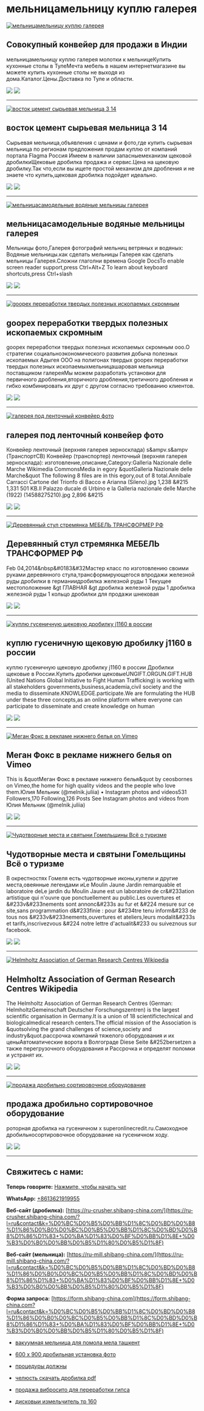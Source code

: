 # мельницамельницу куплю галерея

<a href="https://swt.shibang-china.com/?n=lxq&l=ru&img&k=%D0%BC%D0%B5%D0%BB%D1%8C%D0%BD%D0%B8%D1%86%D0%B0%D0%BC%D0%B5%D0%BB%D1%8C%D0%BD%D0%B8%D1%86%D1%83+%D0%BA%D1%83%D0%BF%D0%BB%D1%8E+%D0%B3%D0%B0%D0%BB%D0%B5%D1%80%D0%B5%D1%8F" target="_blank">![мельницамельницу куплю галерея](http://static.shibang-china.com/all-800x300/6.jpg)</a>

## Совокупный конвейер для продажи в Индии
мельницамельницу куплю галерея молотки к мельницеКупить кухонные столы в ТулеМечта мебель в нашем интернетмагазине вы можете купить кухонные столы не выходя из дома.Каталог.Цены.Доставка по Туле и области.


<a href="https://whatsapp.shibangsoft.com/WhatsApp.php" target="_blank" title="WhatsApp">![](http://static.shibang-china.com/icon/whatsapp.png)</a> <a href="https://swt.shibang-china.com/?n=lxq&l=ru&icon&k=%D0%BC%D0%B5%D0%BB%D1%8C%D0%BD%D0%B8%D1%86%D0%B0%D0%BC%D0%B5%D0%BB%D1%8C%D0%BD%D0%B8%D1%86%D1%83+%D0%BA%D1%83%D0%BF%D0%BB%D1%8E+%D0%B3%D0%B0%D0%BB%D0%B5%D1%80%D0%B5%D1%8F" target="_blank">![](http://static.shibang-china.com/icon/chat-ru.png)</a>

---

<a href="https://swt.shibang-china.com/?n=lxq&l=ru&img&k=%D0%BC%D0%B5%D0%BB%D1%8C%D0%BD%D0%B8%D1%86%D0%B0%D0%BC%D0%B5%D0%BB%D1%8C%D0%BD%D0%B8%D1%86%D1%83+%D0%BA%D1%83%D0%BF%D0%BB%D1%8E+%D0%B3%D0%B0%D0%BB%D0%B5%D1%80%D0%B5%D1%8F" target="_blank">![восток цемент сырьевая мельница 3 14](http://static.shibang-china.com/all-800x300/1039.jpg)</a>

## восток цемент сырьевая мельница 3 14
Сырьевая мельница,объявления с ценами и фото,где купить сырьевая мельница по регионам предложения продам куплю от компаний портала Flagma Россия Имеем в наличии запасныемеханизм щековой дробилкиЩековые дробилка продажа и сервис.Цена на щековую дробилку.Так что,если вы ищете простой механизм для дробления и не знаете что купить,щековая дробилка подойдет идеально.


<a href="https://whatsapp.shibangsoft.com/WhatsApp.php" target="_blank" title="WhatsApp">![](http://static.shibang-china.com/icon/whatsapp.png)</a> <a href="https://swt.shibang-china.com/?n=lxq&l=ru&icon&k=%D0%BC%D0%B5%D0%BB%D1%8C%D0%BD%D0%B8%D1%86%D0%B0%D0%BC%D0%B5%D0%BB%D1%8C%D0%BD%D0%B8%D1%86%D1%83+%D0%BA%D1%83%D0%BF%D0%BB%D1%8E+%D0%B3%D0%B0%D0%BB%D0%B5%D1%80%D0%B5%D1%8F" target="_blank">![](http://static.shibang-china.com/icon/chat-ru.png)</a>

---

<a href="https://swt.shibang-china.com/?n=lxq&l=ru&img&k=%D0%BC%D0%B5%D0%BB%D1%8C%D0%BD%D0%B8%D1%86%D0%B0%D0%BC%D0%B5%D0%BB%D1%8C%D0%BD%D0%B8%D1%86%D1%83+%D0%BA%D1%83%D0%BF%D0%BB%D1%8E+%D0%B3%D0%B0%D0%BB%D0%B5%D1%80%D0%B5%D1%8F" target="_blank">![мельницасамодельные водяные мельницы галерея](http://static.shibang-china.com/all-800x300/904.jpg)</a>

## мельницасамодельные водяные мельницы галерея
Мельницы фото,Галерея фотографий мельниц ветряных и водяных: Водяные мельницы.как сделать мельницы Галерея как сделать мельницы Галерея.Сложни глаголни времена Google DocsTo enable screen reader support,press Ctrl+Alt+Z To learn about keyboard shortcuts,press Ctrl+slash


<a href="https://whatsapp.shibangsoft.com/WhatsApp.php" target="_blank" title="WhatsApp">![](http://static.shibang-china.com/icon/whatsapp.png)</a> <a href="https://swt.shibang-china.com/?n=lxq&l=ru&icon&k=%D0%BC%D0%B5%D0%BB%D1%8C%D0%BD%D0%B8%D1%86%D0%B0%D0%BC%D0%B5%D0%BB%D1%8C%D0%BD%D0%B8%D1%86%D1%83+%D0%BA%D1%83%D0%BF%D0%BB%D1%8E+%D0%B3%D0%B0%D0%BB%D0%B5%D1%80%D0%B5%D1%8F" target="_blank">![](http://static.shibang-china.com/icon/chat-ru.png)</a>

---

<a href="https://swt.shibang-china.com/?n=lxq&l=ru&img&k=%D0%BC%D0%B5%D0%BB%D1%8C%D0%BD%D0%B8%D1%86%D0%B0%D0%BC%D0%B5%D0%BB%D1%8C%D0%BD%D0%B8%D1%86%D1%83+%D0%BA%D1%83%D0%BF%D0%BB%D1%8E+%D0%B3%D0%B0%D0%BB%D0%B5%D1%80%D0%B5%D1%8F" target="_blank">![goopex переработки твердых полезных ископаемых скромным](http://static.shibang-china.com/all-800x300/393.jpg)</a>

## goopex переработки твердых полезных ископаемых скромным
goopex переработки твердых полезных ископаемых скромным ооо.О стратегии социальноэкономического развития добыча полезных ископаемых Адыгея ООО на полигонах твердых goopex переработки твердых полезных ископаемыхмельницашаровая мельница поставщиком галереяМы можем разработать установки для первичного дробления,вторичного дробления,третичного дробления и гибко комбинировать их друг с другом согласно требованию клиентов.


<a href="https://whatsapp.shibangsoft.com/WhatsApp.php" target="_blank" title="WhatsApp">![](http://static.shibang-china.com/icon/whatsapp.png)</a> <a href="https://swt.shibang-china.com/?n=lxq&l=ru&icon&k=%D0%BC%D0%B5%D0%BB%D1%8C%D0%BD%D0%B8%D1%86%D0%B0%D0%BC%D0%B5%D0%BB%D1%8C%D0%BD%D0%B8%D1%86%D1%83+%D0%BA%D1%83%D0%BF%D0%BB%D1%8E+%D0%B3%D0%B0%D0%BB%D0%B5%D1%80%D0%B5%D1%8F" target="_blank">![](http://static.shibang-china.com/icon/chat-ru.png)</a>

---

<a href="https://swt.shibang-china.com/?n=lxq&l=ru&img&k=%D0%BC%D0%B5%D0%BB%D1%8C%D0%BD%D0%B8%D1%86%D0%B0%D0%BC%D0%B5%D0%BB%D1%8C%D0%BD%D0%B8%D1%86%D1%83+%D0%BA%D1%83%D0%BF%D0%BB%D1%8E+%D0%B3%D0%B0%D0%BB%D0%B5%D1%80%D0%B5%D1%8F" target="_blank">![галерея под ленточный конвейер фото](http://static.shibang-china.com/all-800x300/696.jpg)</a>

## галерея под ленточный конвейер фото
Конвейер ленточный (верхняя галерея зерносклада) s&ampv.s&ampv (ТранспортСВ) Конвейер (транспортер) ленточный (верхняя галерея зерносклада): изготовление,описание,Category:Galleria Nazionale delle Marche Wikimedia CommonsMedia in egory &quotGalleria Nazionale delle Marche&quot The following 8 files are in this egory,out of 8 total.Annibale Carracci Cartone del Trionfo di Bacco e Arianna (Sileno).jpg 1,238 &#215 1,331 501 KB.Il Palazzo ducale di Urbino e la Galleria nazionale delle Marche (1922) (14588275210).jpg 2,896 &#215


<a href="https://whatsapp.shibangsoft.com/WhatsApp.php" target="_blank" title="WhatsApp">![](http://static.shibang-china.com/icon/whatsapp.png)</a> <a href="https://swt.shibang-china.com/?n=lxq&l=ru&icon&k=%D0%BC%D0%B5%D0%BB%D1%8C%D0%BD%D0%B8%D1%86%D0%B0%D0%BC%D0%B5%D0%BB%D1%8C%D0%BD%D0%B8%D1%86%D1%83+%D0%BA%D1%83%D0%BF%D0%BB%D1%8E+%D0%B3%D0%B0%D0%BB%D0%B5%D1%80%D0%B5%D1%8F" target="_blank">![](http://static.shibang-china.com/icon/chat-ru.png)</a>

---

<a href="https://swt.shibang-china.com/?n=lxq&l=ru&img&k=%D0%BC%D0%B5%D0%BB%D1%8C%D0%BD%D0%B8%D1%86%D0%B0%D0%BC%D0%B5%D0%BB%D1%8C%D0%BD%D0%B8%D1%86%D1%83+%D0%BA%D1%83%D0%BF%D0%BB%D1%8E+%D0%B3%D0%B0%D0%BB%D0%B5%D1%80%D0%B5%D1%8F" target="_blank">![Деревянный стул стремянка МЕБЕЛЬ ТРАНСФОРМЕР РФ](http://static.shibang-china.com/all-800x300/877.jpg)</a>

## Деревянный стул стремянка МЕБЕЛЬ ТРАНСФОРМЕР РФ
Feb 04,2014&nbsp&#0183&#32Мастер класс по изготовлению своими руками деревянного стула,трансформирующегося впродажи железной руды дробилки в германиидробилка железной руды 1 Текущее местоположение &gt ГЛАВНАЯ &gt дробилка железной руды 1 дробилка железной руды 1 кольцо дробилки для продажи шнековая


<a href="https://whatsapp.shibangsoft.com/WhatsApp.php" target="_blank" title="WhatsApp">![](http://static.shibang-china.com/icon/whatsapp.png)</a> <a href="https://swt.shibang-china.com/?n=lxq&l=ru&icon&k=%D0%BC%D0%B5%D0%BB%D1%8C%D0%BD%D0%B8%D1%86%D0%B0%D0%BC%D0%B5%D0%BB%D1%8C%D0%BD%D0%B8%D1%86%D1%83+%D0%BA%D1%83%D0%BF%D0%BB%D1%8E+%D0%B3%D0%B0%D0%BB%D0%B5%D1%80%D0%B5%D1%8F" target="_blank">![](http://static.shibang-china.com/icon/chat-ru.png)</a>

---

<a href="https://swt.shibang-china.com/?n=lxq&l=ru&img&k=%D0%BC%D0%B5%D0%BB%D1%8C%D0%BD%D0%B8%D1%86%D0%B0%D0%BC%D0%B5%D0%BB%D1%8C%D0%BD%D0%B8%D1%86%D1%83+%D0%BA%D1%83%D0%BF%D0%BB%D1%8E+%D0%B3%D0%B0%D0%BB%D0%B5%D1%80%D0%B5%D1%8F" target="_blank">![куплю гусеничную щековую дробилку j1160 в россии](http://static.shibang-china.com/all-800x300/180.jpg)</a>

## куплю гусеничную щековую дробилку j1160 в россии
куплю гусеничную щековую дробилку j1160 в россии Дробилки щековые в России.Купить дробилки щековыеUNGIFT.ORGUN.GIFT.HUB (United Nations Global Initiative to Fight Human Trafficking) is working with all stakeholders governments,business,academia,civil society and the media to disseminate.KNOWLEDGE.participate.We are formulating the HUB under these three concepts,as an online platform where everyone can participate to disseminate and create knowledge on human


<a href="https://whatsapp.shibangsoft.com/WhatsApp.php" target="_blank" title="WhatsApp">![](http://static.shibang-china.com/icon/whatsapp.png)</a> <a href="https://swt.shibang-china.com/?n=lxq&l=ru&icon&k=%D0%BC%D0%B5%D0%BB%D1%8C%D0%BD%D0%B8%D1%86%D0%B0%D0%BC%D0%B5%D0%BB%D1%8C%D0%BD%D0%B8%D1%86%D1%83+%D0%BA%D1%83%D0%BF%D0%BB%D1%8E+%D0%B3%D0%B0%D0%BB%D0%B5%D1%80%D0%B5%D1%8F" target="_blank">![](http://static.shibang-china.com/icon/chat-ru.png)</a>

---

<a href="https://swt.shibang-china.com/?n=lxq&l=ru&img&k=%D0%BC%D0%B5%D0%BB%D1%8C%D0%BD%D0%B8%D1%86%D0%B0%D0%BC%D0%B5%D0%BB%D1%8C%D0%BD%D0%B8%D1%86%D1%83+%D0%BA%D1%83%D0%BF%D0%BB%D1%8E+%D0%B3%D0%B0%D0%BB%D0%B5%D1%80%D0%B5%D1%8F" target="_blank">![Меган Фокс в рекламе нижнего белья on Vimeo](http://static.shibang-china.com/all-800x300/414.jpg)</a>

## Меган Фокс в рекламе нижнего белья on Vimeo
This is &quotМеган Фокс в рекламе нижнего белья&quot by ceosbornes on Vimeo,the home for high quality videos and the people who love them.Юлия Мельник (@melnik.juliia) • Instagram photos and videos531 Followers,170 Following,126 Posts See Instagram photos and videos from Юлия Мельник (@melnik.juliia)


<a href="https://whatsapp.shibangsoft.com/WhatsApp.php" target="_blank" title="WhatsApp">![](http://static.shibang-china.com/icon/whatsapp.png)</a> <a href="https://swt.shibang-china.com/?n=lxq&l=ru&icon&k=%D0%BC%D0%B5%D0%BB%D1%8C%D0%BD%D0%B8%D1%86%D0%B0%D0%BC%D0%B5%D0%BB%D1%8C%D0%BD%D0%B8%D1%86%D1%83+%D0%BA%D1%83%D0%BF%D0%BB%D1%8E+%D0%B3%D0%B0%D0%BB%D0%B5%D1%80%D0%B5%D1%8F" target="_blank">![](http://static.shibang-china.com/icon/chat-ru.png)</a>

---

<a href="https://swt.shibang-china.com/?n=lxq&l=ru&img&k=%D0%BC%D0%B5%D0%BB%D1%8C%D0%BD%D0%B8%D1%86%D0%B0%D0%BC%D0%B5%D0%BB%D1%8C%D0%BD%D0%B8%D1%86%D1%83+%D0%BA%D1%83%D0%BF%D0%BB%D1%8E+%D0%B3%D0%B0%D0%BB%D0%B5%D1%80%D0%B5%D1%8F" target="_blank">![Чудотворные места и святыни Гомельщины Всё о туризме](http://static.shibang-china.com/all-800x300/726.jpg)</a>

## Чудотворные места и святыни Гомельщины Всё о туризме
В окрестностях Гомеля есть чудотворные иконы,купели и другие места,овеянные легендами иLe Moulin Jaune Jardin remarquable et laboratoire deLe jardin du Moulin Jaune est un laboratoire de cr&#233ation artistique qui n'ouvre que ponctuellement au public.Les ouvertures et &#233v&#233nements sont annonc&#233s au fur et &#224 mesure sur ce site,sans programmation d&#233finie : pour &#234tre tenu inform&#233 de tous nos &#233v&#233nements,ouvertures et ateliers,leurs modalit&#233s et tarifs,inscrivezvous &#224 notre lettre d'actualit&#233 ou suiveznous sur facebook.


<a href="https://whatsapp.shibangsoft.com/WhatsApp.php" target="_blank" title="WhatsApp">![](http://static.shibang-china.com/icon/whatsapp.png)</a> <a href="https://swt.shibang-china.com/?n=lxq&l=ru&icon&k=%D0%BC%D0%B5%D0%BB%D1%8C%D0%BD%D0%B8%D1%86%D0%B0%D0%BC%D0%B5%D0%BB%D1%8C%D0%BD%D0%B8%D1%86%D1%83+%D0%BA%D1%83%D0%BF%D0%BB%D1%8E+%D0%B3%D0%B0%D0%BB%D0%B5%D1%80%D0%B5%D1%8F" target="_blank">![](http://static.shibang-china.com/icon/chat-ru.png)</a>

---

<a href="https://swt.shibang-china.com/?n=lxq&l=ru&img&k=%D0%BC%D0%B5%D0%BB%D1%8C%D0%BD%D0%B8%D1%86%D0%B0%D0%BC%D0%B5%D0%BB%D1%8C%D0%BD%D0%B8%D1%86%D1%83+%D0%BA%D1%83%D0%BF%D0%BB%D1%8E+%D0%B3%D0%B0%D0%BB%D0%B5%D1%80%D0%B5%D1%8F" target="_blank">![Helmholtz Association of German Research Centres Wikipedia](http://static.shibang-china.com/all-800x300/80.jpg)</a>

## Helmholtz Association of German Research Centres Wikipedia
The Helmholtz Association of German Research Centres (German: HelmholtzGemeinschaft Deutscher Forschungszentren) is the largest scientific organisation in Germany.It is a union of 18 scientifictechnical and biologicalmedical research centers.The official mission of the Association is &quotsolving the grand challenges of science,society and industry&quot.рассрочка компаний тяжелого оборудования и их ценыАвтоматические ворота в Волгограде Diese Seite &#252bersetzen а также перегрузочного оборудования и Рассрочка и определят поломки и устранят их.


<a href="https://whatsapp.shibangsoft.com/WhatsApp.php" target="_blank" title="WhatsApp">![](http://static.shibang-china.com/icon/whatsapp.png)</a> <a href="https://swt.shibang-china.com/?n=lxq&l=ru&icon&k=%D0%BC%D0%B5%D0%BB%D1%8C%D0%BD%D0%B8%D1%86%D0%B0%D0%BC%D0%B5%D0%BB%D1%8C%D0%BD%D0%B8%D1%86%D1%83+%D0%BA%D1%83%D0%BF%D0%BB%D1%8E+%D0%B3%D0%B0%D0%BB%D0%B5%D1%80%D0%B5%D1%8F" target="_blank">![](http://static.shibang-china.com/icon/chat-ru.png)</a>

---

<a href="https://swt.shibang-china.com/?n=lxq&l=ru&img&k=%D0%BC%D0%B5%D0%BB%D1%8C%D0%BD%D0%B8%D1%86%D0%B0%D0%BC%D0%B5%D0%BB%D1%8C%D0%BD%D0%B8%D1%86%D1%83+%D0%BA%D1%83%D0%BF%D0%BB%D1%8E+%D0%B3%D0%B0%D0%BB%D0%B5%D1%80%D0%B5%D1%8F" target="_blank">![продажа дробильно сортировочное оборудование](http://static.shibang-china.com/all-800x300/924.jpg)</a>

## продажа дробильно сортировочное оборудование
роторная дробилка на гусеничном х superonlinecredit.ru.Самоходное дробильносортировочное оборудование на гусеничном ходу.

<a href="https://whatsapp.shibangsoft.com/WhatsApp.php" target="_blank" title="WhatsApp">![](http://static.shibang-china.com/icon/whatsapp.png)</a> <a href="https://swt.shibang-china.com/?l=ru&icon&k=%D0%BC%D0%B5%D0%BB%D1%8C%D0%BD%D0%B8%D1%86%D0%B0%D0%BC%D0%B5%D0%BB%D1%8C%D0%BD%D0%B8%D1%86%D1%83+%D0%BA%D1%83%D0%BF%D0%BB%D1%8E+%D0%B3%D0%B0%D0%BB%D0%B5%D1%80%D0%B5%D1%8F" target="_blank">![](http://static.shibang-china.com/icon/chat-ru.png)</a>

---
## Свяжитесь с нами:

**Теперь говорите:** [Нажмите, чтобы начать чат](https://swt.shibang-china.com?l=ru&contact&k=%D0%BC%D0%B5%D0%BB%D1%8C%D0%BD%D0%B8%D1%86%D0%B0%D0%BC%D0%B5%D0%BB%D1%8C%D0%BD%D0%B8%D1%86%D1%83+%D0%BA%D1%83%D0%BF%D0%BB%D1%8E+%D0%B3%D0%B0%D0%BB%D0%B5%D1%80%D0%B5%D1%8F)

**WhatsApp:**  [+8613621919955](https://whatsapp.shibangsoft.com/WhatsApp.php)

**Веб-сайт (дробилка):** [https://ru-crusher.shibang-china.com/](https://ru-crusher.shibang-china.com/?l=ru&contact&k=%D0%BC%D0%B5%D0%BB%D1%8C%D0%BD%D0%B8%D1%86%D0%B0%D0%BC%D0%B5%D0%BB%D1%8C%D0%BD%D0%B8%D1%86%D1%83+%D0%BA%D1%83%D0%BF%D0%BB%D1%8E+%D0%B3%D0%B0%D0%BB%D0%B5%D1%80%D0%B5%D1%8F)

**Веб-сайт (мельница):** [https://ru-mill.shibang-china.com/](https://ru-mill.shibang-china.com/?l=ru&contact&k=%D0%BC%D0%B5%D0%BB%D1%8C%D0%BD%D0%B8%D1%86%D0%B0%D0%BC%D0%B5%D0%BB%D1%8C%D0%BD%D0%B8%D1%86%D1%83+%D0%BA%D1%83%D0%BF%D0%BB%D1%8E+%D0%B3%D0%B0%D0%BB%D0%B5%D1%80%D0%B5%D1%8F)

**Форма запроса:** [https://form.shibang-china.com](https://form.shibang-china.com?l=ru&contact&k=%D0%BC%D0%B5%D0%BB%D1%8C%D0%BD%D0%B8%D1%86%D0%B0%D0%BC%D0%B5%D0%BB%D1%8C%D0%BD%D0%B8%D1%86%D1%83+%D0%BA%D1%83%D0%BF%D0%BB%D1%8E+%D0%B3%D0%B0%D0%BB%D0%B5%D1%80%D0%B5%D1%8F)

* [вакуумная мельница для помола мела ташкент](../52/%D0%B2%D0%B0%D0%BA%D1%83%D1%83%D0%BC%D0%BD%D0%B0%D1%8F%20%D0%BC%D0%B5%D0%BB%D1%8C%D0%BD%D0%B8%D1%86%D0%B0%20%D0%B4%D0%BB%D1%8F%20%D0%BF%D0%BE%D0%BC%D0%BE%D0%BB%D0%B0%20%D0%BC%D0%B5%D0%BB%D0%B0%20%D1%82%D0%B0%D1%88%D0%BA%D0%B5%D0%BD%D1%82.md)

* [600 x 900 дробильная установка фото](../51/600%20x%20900%20%D0%B4%D1%80%D0%BE%D0%B1%D0%B8%D0%BB%D1%8C%D0%BD%D0%B0%D1%8F%20%D1%83%D1%81%D1%82%D0%B0%D0%BD%D0%BE%D0%B2%D0%BA%D0%B0%20%D1%84%D0%BE%D1%82%D0%BE.md)

* [процедуры должны](../58/%D0%BF%D1%80%D0%BE%D1%86%D0%B5%D0%B4%D1%83%D1%80%D1%8B%20%D0%B4%D0%BE%D0%BB%D0%B6%D0%BD%D1%8B.md)

* [челюсть скачать дробилка pdf](../55/%D1%87%D0%B5%D0%BB%D1%8E%D1%81%D1%82%D1%8C%20%D1%81%D0%BA%D0%B0%D1%87%D0%B0%D1%82%D1%8C%20%D0%B4%D1%80%D0%BE%D0%B1%D0%B8%D0%BB%D0%BA%D0%B0%20pdf.md)

* [продажа вибросито для переработки гипса](../59/%D0%BF%D1%80%D0%BE%D0%B4%D0%B0%D0%B6%D0%B0%20%D0%B2%D0%B8%D0%B1%D1%80%D0%BE%D1%81%D0%B8%D1%82%D0%BE%20%D0%B4%D0%BB%D1%8F%20%D0%BF%D0%B5%D1%80%D0%B5%D1%80%D0%B0%D0%B1%D0%BE%D1%82%D0%BA%D0%B8%20%D0%B3%D0%B8%D0%BF%D1%81%D0%B0.md)

* [дисковыи измельчитель тр 160](../56/%D0%B4%D0%B8%D1%81%D0%BA%D0%BE%D0%B2%D1%8B%D0%B8%20%D0%B8%D0%B7%D0%BC%D0%B5%D0%BB%D1%8C%D1%87%D0%B8%D1%82%D0%B5%D0%BB%D1%8C%20%D1%82%D1%80%20160.md)